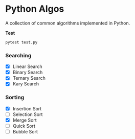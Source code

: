 # Python Algos
A collection of common algorithms implemented in Python.

**Test**
``` sh
pytest test.py
```

### Searching

- [x] Linear Search
- [x] Binary Search
- [x] Ternary Search
- [x] Kary Search

### Sorting

- [x] Insertion Sort
- [ ] Selection Sort
- [x] Merge Sort
- [ ] Quick Sort
- [ ] Bubble Sort
